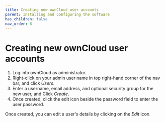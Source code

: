 ```yaml
---
title: Creating new ownCloud user accounts
parent: Installing and configuring the software
has_children: false
nav_order: 8
---
```


# Creating new ownCloud user accounts

1. Log into ownCloud as administrator.
2. Right-click on your admin user name in top right-hand corner of the nav bar, and click *Users*.
3. Enter a username, email address, and optional security group for the new user, and Click *Create*. 
4. Once created, click the edit icon beside the password field to enter the user password.

Once created, you can edit a user's details by clicking on the *Edit* icon.